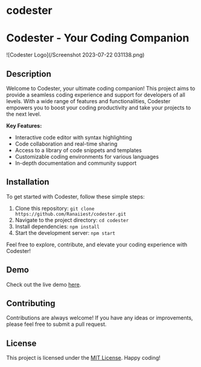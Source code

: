 # codester

# Codester - Your Coding Companion

![Codester Logo](/Screenshot 2023-07-22 031138.png)

## Description

Welcome to Codester, your ultimate coding companion! This project aims to provide a seamless coding experience and support for developers of all levels. With a wide range of features and functionalities, Codester empowers you to boost your coding productivity and take your projects to the next level.

**Key Features:**
- Interactive code editor with syntax highlighting
- Code collaboration and real-time sharing
- Access to a library of code snippets and templates
- Customizable coding environments for various languages
- In-depth documentation and community support

## Installation

To get started with Codester, follow these simple steps:

1. Clone this repository: `git clone https://github.com/Ranaiiest/codester.git`
2. Navigate to the project directory: `cd codester`
3. Install dependencies: `npm install`
4. Start the development server: `npm start`

Feel free to explore, contribute, and elevate your coding experience with Codester!

## Demo

Check out the live demo [here](https://ranaiiest.github.io/codester-demo/).

## Contributing

Contributions are always welcome! If you have any ideas or improvements, please feel free to submit a pull request.

## License

This project is licensed under the [MIT License](LICENSE). Happy coding!
